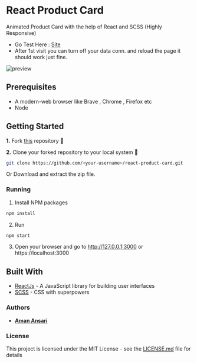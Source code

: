 # React Product Card

Animated Product Card with the help of React and SCSS (Highly Responsive)

- Go Test Here : [Site](https://react-product-card.now.sh/)
- After 1st visit you can turn off your data conn. and reload the page it should work just fine.

![preview](preview.gif)

## Prerequisites

- A modern-web browser like Brave , Chrome , Firefox etc
- Node

## Getting Started

**1.** Fork [this](https://github.com/aman-atg/react-product-card) repository :fork_and_knife:

**2.** Clone your forked repository to your local system :busts_in_silhouette:

```sh
git clone https://github.com/<your-username>/react-product-card.git
```

Or Download and extract the zip file.

### Running

1. Install NPM packages

```sh
npm install
```

2. Run

```sh
npm start
```

3. Open your browser and go to http://127.0.0.1:3000 or https://localhost:3000

## Built With

- [ReactJs](https://reactjs.org) - A JavaScript library for building user interfaces
- [SCSS](https://sass-lang.com) - CSS with superpowers

### Authors

- **[Aman Ansari](https://github.com/aman-atg)**

### License

This project is licensed under the MIT License - see the [LICENSE.md](https://github.com/aman-atg/react-product-card/blob/master/LICENSE) file for details
